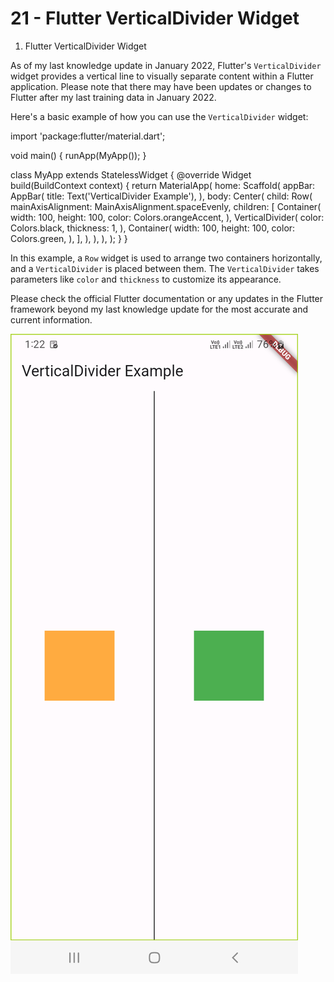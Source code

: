 # 21 - Flutter VerticalDivider Widget
 
1. Flutter VerticalDivider Widget

As of my last knowledge update in January 2022, Flutter's `VerticalDivider` widget provides a vertical line to visually separate content within a Flutter application. Please note that there may have been updates or changes to Flutter after my last training data in January 2022.

Here's a basic example of how you can use the `VerticalDivider` widget:


import 'package:flutter/material.dart';

void main() {
  runApp(MyApp());
}

class MyApp extends StatelessWidget {
  @override
  Widget build(BuildContext context) {
    return MaterialApp(
      home: Scaffold(
        appBar: AppBar(
          title: Text('VerticalDivider Example'),
        ),
        body: Center(
          child: Row(
            mainAxisAlignment: MainAxisAlignment.spaceEvenly,
            children: <Widget>[
              Container(
                width: 100,
                height: 100,
                color: Colors.orangeAccent,
              ),
              VerticalDivider(
                color: Colors.black,
                thickness: 1,
              ),
              Container(
                width: 100,
                height: 100,
                color: Colors.green,
              ),
            ],
          ),
        ),
      ),
    );
  }
}


In this example, a `Row` widget is used to arrange two containers horizontally, and a `VerticalDivider` is placed between them. The `VerticalDivider` takes parameters like `color` and `thickness` to customize its appearance.

Please check the official Flutter documentation or any updates in the Flutter framework beyond my last knowledge update for the most accurate and current information.

![Image](2.png)